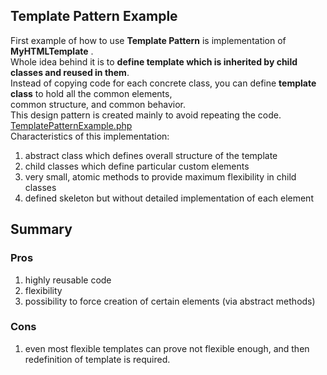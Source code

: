 ## Template Pattern Example
First example of how to use **Template Pattern** is implementation of **MyHTMLTemplate** . <br />
Whole idea behind it is to **define template which is inherited by child classes and reused in them**. <br />
Instead of copying code for each concrete class, you can define **template class** to hold all the common elements,<br />
common structure, and common behavior.<br />
This design pattern is created mainly to avoid repeating the code.<br />
[TemplatePatternExample.php](TemplatePatternExample.php)<br />
Characteristics of this implementation:
 1. abstract class which defines overall structure of the template
 2. child classes which define particular custom elements
 3. very small, atomic methods to provide maximum flexibility in child classes
 4. defined skeleton but without detailed implementation of each element

## Summary
### Pros
 1. highly reusable code
 2. flexibility
 3. possibility to force creation of certain elements (via abstract methods)

### Cons
 1. even most flexible templates can prove not flexible enough, and then redefinition of template is required.